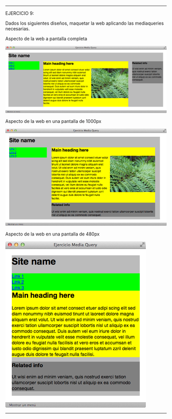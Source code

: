 <!--
  Este archivo está escrito en Markdown
  Para obtener más info acerca de qué es Markdown:

  https://www.youtube.com/watch?v=TtSWo2nbzAk&t=199s
-->

***
EJERCICIO 9:

Dados los siguientes diseños, maquetar la web aplicando las mediaqueries necesarias.

Aspecto de la web a pantalla completa

![Pantalla completa](assets/1-6-9a.png)

Aspecto de la web en una pantalla de 1000px

![Pantalla completa](assets/1-6-9b.png)

Aspecto de la web en una pantalla de 480px

![Pantalla completa](assets/1-6-9c.png)
***

